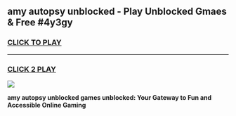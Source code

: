 
## amy autopsy unblocked - Play Unblocked Gmaes & Free #4y3gy
<h3>
<a href="https://news.freeplayer.one?title=amy_autopsy_unblocked&ref=03M">CLICK TO PLAY</a></h3>
<hr>

<h3>
<a href="https://news.freeplayer.one?title=amy_autopsy_unblocked&ref=03M">CLICK 2 PLAY</a>
  
</h3>

<a href="https://news.freeplayer.one?title=amy_autopsy_unblocked&ref=03M"><img src="https://clearcache.store/games.png"></a>


**amy autopsy unblocked games unblocked: Your Gateway to Fun and Accessible Online Gaming**
